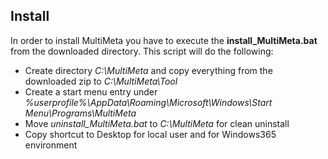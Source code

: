 
## Install
In order to install MultiMeta you have to execute the **install_MultiMeta.bat** from the downloaded directory.
This script will do the following:
- Create directory *C:\MultiMeta* and copy everything from the downloaded zip to *C:\MultiMeta\Tool*
- Create a start menu entry under *%userprofile%\AppData\Roaming\Microsoft\Windows\Start Menu\Programs\MultiMeta*
- Move *uninstall_MultiMeta.bat* to *C:\MultiMeta* for clean uninstall
- Copy shortcut to Desktop for local user and for Windows365 environment
